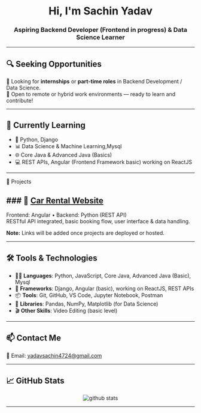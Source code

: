 <h1 align="center">Hi, I'm Sachin Yadav</h1>
<h3 align="center">Aspiring Backend Developer (Frontend in progress) & Data Science Learner</h3>

---

## 🔍 Seeking Opportunities

💼 Looking for **internships** or **part-time roles** in Backend Development / Data Science.  
📍 Open to remote or hybrid work environments — ready to learn and contribute!

---

## 🧠 Currently Learning
- 🐍 Python, Django
- 📊 Data Science & Machine Learning,Mysql
- 🌐 Core Java & Advanced Java (Basics)
- 💻 REST APIs, Angular (Frontend Framework basic) working on ReactJS

---

🚀 Projects
## ### 🔹 [Car Rental Website](carRental-website)
Frontend: Angular • Backend: Python (REST API)  
RESTful API integrated, basic booking flow, user interface & data handling.

<!--### 🔹 [Task Manager App](#)
Frontend: Angular • Backend: Python  
Create/manage tasks with real-time REST API interactions.-->

**Note:** Links will be added once projects are deployed or hosted.

---

## 🛠️ Tools & Technologies

- 👨‍💻 **Languages**: Python, JavaScript, Core Java, Advanced Java (Basic), Mysql
- 🧩 **Frameworks**: Django, Angular (basic), working on ReactJS, REST APIs
- 📦 **Tools**: Git, GitHub, VS Code, Jupyter Notebook, Postman
- 🧮 **Libraries**: Pandas, NumPy, Matplotlib (for Data Science)
- 🎬 **Other Skills**: Video Editing (basic level)

---

## 📫 Contact Me

📧 Email: [yadavsachin4724@gmail.com](mailto:yadavsachin4724@gmail.com)

---

## 📈 GitHub Stats

<p align="center">
  <img src="https://github-readme-stats.vercel.app/api?username=sachin-yadav09&show_icons=true&theme=tokyonight" alt="github stats"/>
</p>

---
